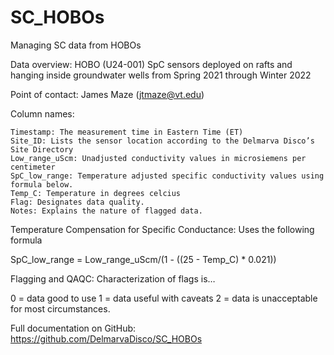 # SC_HOBOs
Managing SC data from HOBOs

Data overview: HOBO (U24-001) SpC sensors deployed on rafts and hanging inside groundwater wells from Spring 2021 through Winter 2022

Point of contact: James Maze (jtmaze@vt.edu)

Column names:

	Timestamp: The measurement time in Eastern Time (ET)
	Site_ID: Lists the sensor location according to the Delmarva Disco’s Site Directory
	Low_range_uScm: Unadjusted conductivity values in microsiemens per centimeter
	SpC_low_range: Temperature adjusted specific conductivity values using formula below.
	Temp_C: Temperature in degrees celcius
	Flag: Designates data quality.
	Notes: Explains the nature of flagged data.

Temperature Compensation for Specific Conductance: Uses the following formula

SpC_low_range = Low_range_uScm/(1 - ((25 - Temp_C) * 0.021))

Flagging and QAQC: Characterization of flags is…

 0 = data good to use
 1 = data useful with caveats
 2 = data is unacceptable for most circumstances. 

Full documentation on GitHub: https://github.com/DelmarvaDisco/SC_HOBOs